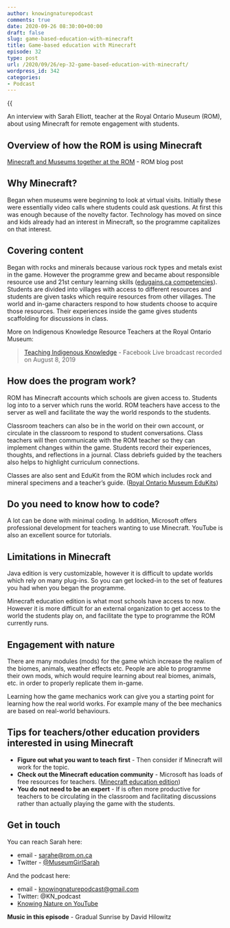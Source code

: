 ```yaml
---
author: knowingnaturepodcast
comments: true
date: 2020-09-26 08:30:00+00:00
draft: false
slug: game-based-education-with-minecraft
title: Game-based education with Minecraft
episode: 32
type: post
url: /2020/09/26/ep-32-game-based-education-with-minecraft/
wordpress_id: 342
categories:
- Podcast
---
```


{{<audio src="https://mcdn.podbean.com/mf/web/rafwu8/Ep_32_-_Game-based_education_with_Minecraft87j4i.mp3" >}}

An interview with Sarah Elliott, teacher at the Royal Ontario Museum (ROM),
about using Minecraft for remote engagement with students.

## Overview of how the ROM is using Minecraft

[Minecraft and Museums together at the ROM](https://www.rom.on.ca/en/blog/minecraft-and-museums-together-at-the-rom) \- ROM blog post

## Why Minecraft?

Began when museums were beginning to look at virtual visits. Initially these
were essentially video calls where students could ask questions. At first this
was enough because of the novelty factor. Technology has moved on since and
kids already had an interest in Minecraft, so the programme capitalizes on
that interest.

## Covering content

Began with rocks and minerals because various rock types and metals exist in the game. However the programme grew and became about responsible resource use and 21st century learning skills ([edugains.ca competencies](http://www.edugains.ca/resources21CL/21stCenturyLearning/FrameworkofGlobalCompetencies_AODA.pdf)). Students are divided into villages with access to different resources and students are given tasks which require resources from other villages. The world and in-game characters respond to how students choose to acquire those resources. Their experiences inside the game gives students scaffolding for discussions in class.

More on Indigenous Knowledge Resource Teachers at the Royal Ontario Museum:

> [Teaching Indigenous Knowledge](https://www.rom.on.ca/en/rom-at-home/indigenous-insights/teaching-indigenous-knowledge) \- Facebook Live broadcast recorded on August 8, 2019

## How does the program work?

ROM has Minecraft accounts which schools are given access to. Students log
into to a server which runs the world. ROM teachers have access to the server
as well and facilitate the way the world responds to the students.

Classroom teachers can also be in the world on their own account, or circulate
in the classroom to respond to student conversations. Class teachers will then
communicate with the ROM teacher so they can implement changes within the
game. Students record their experiences, thoughts, and reflections in a
journal. Class debriefs guided by the teachers also helps to highlight
curriculum connections.

Classes are also sent and EduKit from the ROM which includes rock and mineral specimens and a teacher’s guide. ([Royal Ontario Museum EduKits](https://www.rom.on.ca/en/learn/travelling-programs/travelling-edukits))

## Do you need to know how to code?

A lot can be done with minimal coding. In addition, Microsoft offers
professional development for teachers wanting to use Minecraft. YouTube is
also an excellent source for tutorials.

## Limitations in Minecraft

Java edition is very customizable, however it is difficult to update worlds
which rely on many plug-ins. So you can get locked-in to the set of features
you had when you began the programme.

Minecraft education edition is what most schools have access to now. However
it is more difficult for an external organization to get access to the world
the students play on, and facilitate the type to programme the ROM currently
runs.

## Engagement with nature

There are many modules (mods) for the game which increase the realism of the
biomes, animals, weather effects etc. People are able to programme their own
mods, which would require learning about real biomes, animals, etc. in order
to properly replicate them in-game.

Learning how the game mechanics work can give you a starting point for
learning how the real world works. For example many of the bee mechanics are
based on real-world behaviours.

## Tips for teachers/other education providers interested in using Minecraft

  * **Figure out what you want to teach** **first** \- Then consider if Minecraft will work for the topic. 
  * **Check out the Minecraft education community** \- Microsoft has loads of free resources for teachers. ([Minecraft education edition](https://education.minecraft.net/))
  *  **You do not need to be an expert** \- If is often more productive for teachers to be circulating in the classroom and facilitating discussions rather than actually playing the game with the students.

## Get in touch
You can reach Sarah here:

  * email - sarahe@rom.on.ca
  * Twitter - [@MuseumGirlSarah](https://www.rom.on.ca/en/collections-research/rom-staff/twitter.com/MuseumGirlSarah)

And the podcast here:

  * email - knowingnaturepodcast@gmail.com
  * Twitter: @KN_podcast
  * [Knowing Nature on YouTube](https://www.youtube.com/channel/UChczdsDfBKOfdSL4TBIUGXA)

**Music in this episode** \- Gradual Sunrise by David Hilowitz

